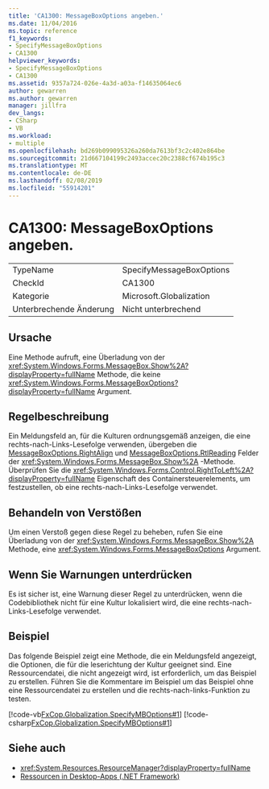 ```yaml
---
title: 'CA1300: MessageBoxOptions angeben.'
ms.date: 11/04/2016
ms.topic: reference
f1_keywords:
- SpecifyMessageBoxOptions
- CA1300
helpviewer_keywords:
- SpecifyMessageBoxOptions
- CA1300
ms.assetid: 9357a724-026e-4a3d-a03a-f14635064ec6
author: gewarren
ms.author: gewarren
manager: jillfra
dev_langs:
- CSharp
- VB
ms.workload:
- multiple
ms.openlocfilehash: bd269b099095326a260da7613bf3c2c402e864be
ms.sourcegitcommit: 21d667104199c2493accec20c2388cf674b195c3
ms.translationtype: MT
ms.contentlocale: de-DE
ms.lasthandoff: 02/08/2019
ms.locfileid: "55914201"
---
```

# <a name="ca1300-specify-messageboxoptions"></a>CA1300: MessageBoxOptions angeben.

|||
|-|-|
|TypeName|SpecifyMessageBoxOptions|
|CheckId|CA1300|
|Kategorie|Microsoft.Globalization|
|Unterbrechende Änderung|Nicht unterbrechend|

## <a name="cause"></a>Ursache

Eine Methode aufruft, eine Überladung von der <xref:System.Windows.Forms.MessageBox.Show%2A?displayProperty=fullName> Methode, die keine <xref:System.Windows.Forms.MessageBoxOptions?displayProperty=fullName> Argument.

## <a name="rule-description"></a>Regelbeschreibung

Ein Meldungsfeld an, für die Kulturen ordnungsgemäß anzeigen, die eine rechts-nach-Links-Lesefolge verwenden, übergeben die [MessageBoxOptions.RightAlign](<xref:System.Windows.Forms.MessageBoxOptions.RightAlign>) und [MessageBoxOptions.RtlReading](<xref:System.Windows.Forms.MessageBoxOptions.RtlReading>) Felder der <xref:System.Windows.Forms.MessageBox.Show%2A> -Methode. Überprüfen Sie die <xref:System.Windows.Forms.Control.RightToLeft%2A?displayProperty=fullName> Eigenschaft des Containersteuerelements, um festzustellen, ob eine rechts-nach-Links-Lesefolge verwendet.

## <a name="how-to-fix-violations"></a>Behandeln von Verstößen

Um einen Verstoß gegen diese Regel zu beheben, rufen Sie eine Überladung von der <xref:System.Windows.Forms.MessageBox.Show%2A> Methode, eine <xref:System.Windows.Forms.MessageBoxOptions> Argument.

## <a name="when-to-suppress-warnings"></a>Wenn Sie Warnungen unterdrücken

Es ist sicher ist, eine Warnung dieser Regel zu unterdrücken, wenn die Codebibliothek nicht für eine Kultur lokalisiert wird, die eine rechts-nach-Links-Lesefolge verwendet.

## <a name="example"></a>Beispiel

Das folgende Beispiel zeigt eine Methode, die ein Meldungsfeld angezeigt, die Optionen, die für die leserichtung der Kultur geeignet sind. Eine Ressourcendatei, die nicht angezeigt wird, ist erforderlich, um das Beispiel zu erstellen. Führen Sie die Kommentare im Beispiel um das Beispiel ohne eine Ressourcendatei zu erstellen und die rechts-nach-links-Funktion zu testen.

[!code-vb[FxCop.Globalization.SpecifyMBOptions#1](../code-quality/codesnippet/VisualBasic/ca1300-specify-messageboxoptions_1.vb)]
[!code-csharp[FxCop.Globalization.SpecifyMBOptions#1](../code-quality/codesnippet/CSharp/ca1300-specify-messageboxoptions_1.cs)]

## <a name="see-also"></a>Siehe auch

- <xref:System.Resources.ResourceManager?displayProperty=fullName>
- [Ressourcen in Desktop-Apps (.NET Framework)](/dotnet/framework/resources/index)